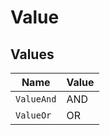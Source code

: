# Value


## Values

| Name       | Value      |
| ---------- | ---------- |
| `ValueAnd` | AND        |
| `ValueOr`  | OR         |